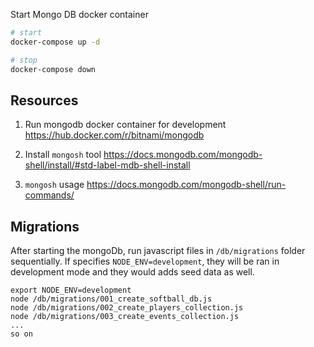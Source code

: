 Start Mongo DB docker container

```bash
# start
docker-compose up -d

# stop
docker-compose down
```

## Resources

1. Run mongodb docker container for development
   https://hub.docker.com/r/bitnami/mongodb

2. Install `mongosh` tool
   https://docs.mongodb.com/mongodb-shell/install/#std-label-mdb-shell-install

3. `mongosh` usage
   https://docs.mongodb.com/mongodb-shell/run-commands/

## Migrations

After starting the mongoDb, run javascript files in `/db/migrations` folder sequentially.
If specifies `NODE_ENV=development`, they will be ran in development mode and they would adds seed data as well.
```
export NODE_ENV=development
node /db/migrations/001_create_softball_db.js
node /db/migrations/002_create_players_collection.js
node /db/migrations/003_create_events_collection.js
...
so on
```